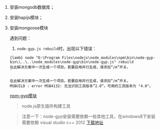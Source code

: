 1.  安装mongodb数据库；
2.  安装hapijs模块；
3.  安装mongoose模块

    遇到问题：    
    1.  `node-gyp.js rebuild`时，出现以下错误：
    ```
    {lamb} node "D:\Program Files\nodejs\node_modules\npm\bin\node-gyp-bin\\..\..\node_modules\node-gyp\bin\node-gyp.js" rebuild 
    在此解决方案中一次生成一个项目。若要启用并行生成，请添加“/m”开关。                                                                                          `
    ```

    ```
    在此解决方案中一次生成一个项目。若要启用并行生成，请添加“/m”开关。                    
    MSBUILD : error MSB4132: 无法识别工具版本“2.0”。可用的工具版本为 "4.0"。 
    ```

    [npm-gyp模块](https://www.npmjs.org/package/node-gyp)

    >   node.js原生插件构建工具
    
    >   注意一下：node-gyp安装需要依赖一些其他工具，在windows8下安装需要依赖 visual studio c++ 2012
    >   [下载地址](http://www.microsoft.com/zh-cn/download/details.aspx?id=34673)

